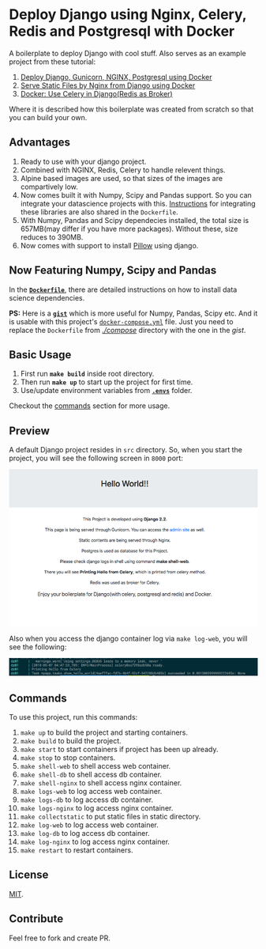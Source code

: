 # Deploy Django using Nginx, Celery, Redis and Postgresql with Docker

A boilerplate to deploy Django with cool stuff. Also serves as an example project from these tutorial:
1. <a href="https://ruddra.com/docker-django-nginx-postgres/">Deploy Django, Gunicorn, NGINX, Postgresql using Docker</a>
2. <a href="https://ruddra.com/serve-static-files-by-nginx-from-django-using-docker/">Serve Static Files by Nginx from Django using Docker</a>
3. <a href="https://ruddra.com/docker-do-stuff-using-celery-using-redis-as-broker/">Docker: Use Celery in Django(Redis as Broker)</a>

Where it is described how this boilerplate was created from scratch so that you can build your own.

## Advantages
1. Ready to use with your django project.
2. Combined with NGINX, Redis, Celery to handle relevent things.
3. Alpine based images are used, so that sizes of the images are compartively low.
4. Now comes built it with Numpy, Scipy and Pandas support. So you can integrate your datascience projects with this. [Instructions](#now-featuring-numpy-scipy-and-pandas) for integrating these libraries are also shared in the `Dockerfile`.
5. With Numpy, Pandas and Scipy dependecies installed, the total size is 657MB(may differ if you have more packages). Without these, size reduces to 390MB.
6. Now comes with support to install [Pillow](https://pypi.org/project/Pillow/) using django.

## Now Featuring Numpy, Scipy and Pandas
In the [**`Dockerfile`**](https://github.com/ruddra/docker-django/blob/master/compose/django/Dockerfile), there are detailed instructions on how to install data science dependencies.

**PS:** Here is a [**__`gist`__**](https://gist.github.com/ruddra/870d7a51238ddfa4b50375086c12a4f5) which is more useful for Numpy, Pandas, Scipy etc. And it is usable with this project's [`docker-compose.yml`](https://github.com/ruddra/docker-django/blob/master/docker-compose.yml) file. Just you need to replace the `Dockerfile` from [*./compose*](https://github.com/ruddra/docker-django/blob/master/compose) directory with the one in the *gist*.

## Basic Usage
1. First run **`make build`** inside root directory.
2. Then run **`make up`** to start up the project for first time.
3. Use/update environment variables from [**`.envs`**](https://github.com/ruddra/docker-django/blob/master/.envs) folder.

Checkout the [commands](#commands) section for more usage.

## Preview
A default Django project resides in `src` directory. So, when you start the project, you will see the following screen in `8000` port:

![Demo One](https://github.com/ruddra/blog-images/raw/master/Demo%201.png)

Also when you access the django container log via `make log-web`, you will see the following:

![Demo Two](https://github.com/ruddra/blog-images/raw/master/Demo%202.png)

## Commands
To use this project, run this commands:

1. `make up` to build the project and starting containers.
2. `make build` to build the project.
3. `make start` to start containers if project has been up already.
4. `make stop` to stop containers.
5. `make shell-web` to shell access web container.
6. `make shell-db` to shell access db container.
7. `make shell-nginx` to shell access nginx container.
8. `make logs-web` to log access web container.
9. `make logs-db` to log access db container.
10. `make logs-nginx` to log access nginx container.
11. `make collectstatic` to put static files in static directory.
12. `make log-web` to log access web container.
13. `make log-db` to log access db container.
14. `make log-nginx` to log access nginx container.
15. `make restart` to restart containers.

## License
[MIT](https://github.com/ruddra/docker-django/blob/master/LICENSE).

## Contribute

Feel free to fork and create PR.
